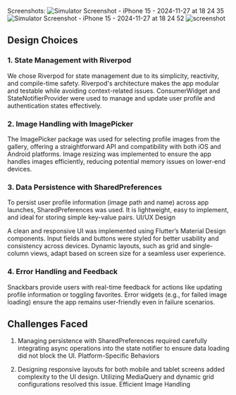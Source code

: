 
Screenshots:
![Simulator Screenshot - iPhone 15 - 2024-11-27 at 18 24 35](https://github.com/user-attachments/assets/819127bc-1c83-4c14-a0c0-55421a60742f)
![Simulator Screenshot - iPhone 15 - 2024-11-27 at 18 24 52](https://github.com/user-attachments/assets/f4861708-11d3-4b52-9540-10c569003d2b)
![screenshot](https://github.com/user-attachments/assets/69f94e61-0ebd-44c7-ac8c-1d8f88ef3fdb)

## Design Choices
### 1. State Management with Riverpod

  We chose Riverpod for state management due to its simplicity, reactivity, and compile-time safety. Riverpod's architecture makes the app modular and testable while avoiding context-related     issues.
  ConsumerWidget and StateNotifierProvider were used to manage and update user profile and authentication states effectively.
  
### 2. Image Handling with ImagePicker

  The ImagePicker package was used for selecting profile images from the gallery, offering a straightforward API and compatibility with both iOS and Android platforms.
  Image resizing was implemented to ensure the app handles images efficiently, reducing potential memory issues on lower-end devices.
  
### 3. Data Persistence with SharedPreferences

To persist user profile information (image path and name) across app launches, SharedPreferences was used. It is lightweight, easy to implement, and ideal for storing simple key-value pairs.
UI/UX Design

A clean and responsive UI was implemented using Flutter’s Material Design components. Input fields and buttons were styled for better usability and consistency across devices.
Dynamic layouts, such as grid and single-column views, adapt based on screen size for a seamless user experience.

### 4. Error Handling and Feedback

Snackbars provide users with real-time feedback for actions like updating profile information or toggling favorites.
Error widgets (e.g., for failed image loading) ensure the app remains user-friendly even in failure scenarios.

## Challenges Faced
1. Managing persistence with SharedPreferences required carefully integrating async operations into the state notifier to ensure data loading did not block the UI.
Platform-Specific Behaviors

2. Designing responsive layouts for both mobile and tablet screens added complexity to the UI design. Utilizing MediaQuery and dynamic grid configurations resolved this issue.
Efficient Image Handling

